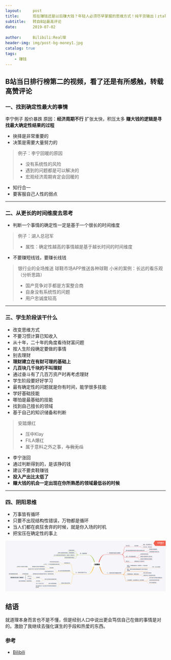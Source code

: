 ```yaml
---
layout:     post
title:      现在赚钱还是以后赚大钱？年轻人必须尽早掌握的思维方式！纯干货输出丨ztalk
subtitle:   转自B站最高评论
date:       2019-07-02

author:     Bilibili:Real琛
header-img: img/post-bg-money1.jpg
catalog: true
tags:
    - 赚钱
---
```


## B站当日排行榜第二的视频，看了还是有所感触，转载高赞评论

### 一、找到确定性最大的事情

李宁例子
股价暴跌
原因：**经济周期不行**
扩张太快，积压太多
**赚大钱的逻辑是寻找最大确定性结果的过程**

- 抉择是非常重要的
- 决策是需要大量努力的
  
> 例子：李宁回暖的原因
>
>- 没有系统性的风险
>- 遇到的问题都是可以解决的
>- 宏观经济周期肯定会回暖的

- 知行合一
- 要客服自己人性的弱点

----

### 二、从更长的时间维度去思考

- 判断一个事情的确定性一定是基于一个很长的时间维度

> 例子：湖人总冠军
>
>- 属性：确定性越高的事情越是基于越长时间的时间维度

- 不要赚短线钱，要赚长线钱
  
> 银行业的全场推送
> 球鞋市场APP推送各种球鞋
> 小米的案例：长远的看乐观（分析思路）
>
>- 国产竞争对手都是方案整合商
>- 自身没有系统性的问题
>- 用户忠诚度较高

----

### 三、学生阶段该干什么

- 改变思维方式
- 不要习惯计算已知收入
- 从十年，二十年的角度看待财富问题
- 按人生阶段确定要做的事情
- 别去理财
- **理财建立在有财可理的基础上**
- **几百块几千块的不叫理财**
- 通过奋斗有了几百万资产时再考虑理财
- 学生阶段要好好学习
- 最有确定性的问题就是你有时间，能学很多技能
- 学好基础技能
- 哪怕是最基础的技能
- 找到自己擅长的领域
- 基于自己的知识储备和判断

> 安踏爆红
>
>- 压中Klay
>- FILA爆红
>- 属于意料之外之事，~~与我无瓜~~

- 李宁涨回
- 通过判断得到的，是该挣的钱
- 建议不要卖鞋赚钱
- **投入产出比太低了**
- **赚大钱的机会一定出现在你所熟悉的领域最低谷的时候**
  
----

### 四、阴阳思维

- 万事皆有循环
- 只要不出现结构性错误，万物都是循环
- 当人们都在疯狂舍弃的时候，就是你入场的时机
- 把宝压在确定性的事上

![思维导图版](/img/siweidaotu.png )

## 结语

就道理本身而言也不是不懂，但是经别人口中说出更会笃信自己在做的事情是对的。激励了我继续去强化谋生的手段和热爱的东西。

### 参考

- [Bilibili](https://www.bilibili.com/video/av57285232/)
